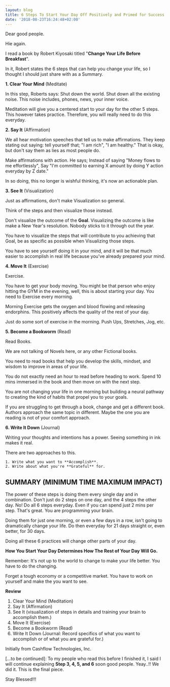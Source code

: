 ```yaml
---
layout: blog
title: 6 Steps To Start Your Day Off Positively and Primed for Success
date: '2018-08-23T16:24:48+02:00'
---
```

Dear good people.

Hie again.

I read a book by Robert Kiyosaki titled "**Change Your Life Before Breakfast**".

In it, Robert states the 6 steps that can help you change your life, so I thought I should just share with as a Summary.

**1. Clear Your Mind** (Meditate)

In this step, Roberts says: Shut down the world. Shut down all the existing noise. This noise includes, phones, news, your inner voice.

Meditation will give you a centered start to your day for the other 5 steps. This however takes practice. Therefore, you will really need to do this everyday.

<!--more-->

**2. Say It** (Affirmation)

We all hear motivation speeches that tell us to make affirmations. They keep stating out saying: tell yourself that; "I am rich", "I am healthy." That is okay, but don't say them as lies as most people do.

Make affirmations with action. He says; Instead of saying "Money flows to me effortlessly", Say "I'm committed to earning X amount by doing Y action everyday by Z date."

In so doing, this no longer is wishful thinking, it's now an actionable plan.

**3. See It** (Visualization)

Just as affirmations, don't make Visualization so general.

Think of the steps and then visualize those instead.

Don't visualize the outcome of the **Goal**. Visualizing the outcome is like make a New Year's resolution. Nobody sticks to it through out the year.

You have to visualize the steps that will contribute to you achieving that Goal, be as specific as possible when Visualizing  those steps.

You have to see yourself doing it in your mind, and it will be that much easier to accomplish in real life because you've already prepared your mind.

**4. Move It** (Exercise)

Exercise.

You have to get your body moving. You might be that person who enjoy hitting the GYM in the evening, well, this is about starting your day. You need to Exercise every morning.

Morning Exercise gets the oxygen and blood flowing and releasing endorphins. This positively affects the quality of the rest of your day.

Just do some sort of exercise in the morning. Push Ups, Stretches, Jog, etc.

**5. Become a Bookworm** (Read)

Read Books.

We are not talking of Novels here, or any other Fictional books.

You need to read books that help you develop the skills, mindset, and wisdom to improve in areas of your life.

You do not exactly need an hour to read before heading to work. Spend 10 mins immersed in the book and then move on with the next step.

You are not changing your life in one morning but building a neural pathway to creating the kind of habits that propel you to your goals.

If you are struggling to get through a book, change and get a different book. Authors approach the same topic in different. Maybe the one you are reading is not of your comfort approach.

**6. Write It Down** (Journal)

Writing your thoughts and intentions has a power. Seeing something in ink makes it real.

There are two approaches to this.

    1. Write what you want to **Accomplish**.
    2. Write about what you're **Grateful** for.

**SUMMARY**
(MINIMUM TIME MAXIMUM IMPACT)
------------------------------
The power of these steps is doing them every single day and in combination. Don't just do 2 steps on one day, and the 4 steps the other day. No! Do all 6 steps everyday. Even if you can spend just 2 mins per step. That's great. You are programming your brain.

Doing them for just one morning, or even a few days in a row, isn't going to dramatically change your life. Do then everyday for 21 days straight or, even better, for 30 days.

Doing all these 6 practices will change other parts of your day.

**How You Start Your Day Determines How The Rest of Your Day Will Go.**

Remember: It's not up to the world to change to make your life better. You have to do the changing.

Forget a tough economy or a competitive market. You have to work on yourself and make the you want to see.

**Review**
1. Clear Your Mind (Meditation)
2. Say It (Affirmation)
3. See It (visualization of steps in details and training your brain to accomplish them.)
4. Move It (Exercise)
5. Become a Bookworm (Read)
6. Write It Down (Journal: Record specifics of what you want to accomplish or of what you are grateful for.)

Initially from Cashflow Technologies, Inc.

\[...to be continued]: To my people who read this before I finished it, I said I will continue explaining **Step 3, 4, 5, and 6** soon good people. Yeay..!! We did it. This is the final piece.

Stay Blessed!!!
